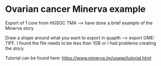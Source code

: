 # Ovarian cancer Minerva example

Export of 1 core from HGSOC TMA --> have done a brief example of the Minerva story 

Draw a shape around what you want to export in quapth --> export OME-TIFF. I found the file needs to be less than 1GB or I had problems creating the story.

Tutorial can be found here: https://www.minerva.im/usage/tutorial.html



